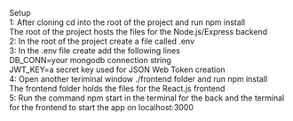 Setup  
1: After cloning cd into the root of the project and run npm install  
The root of the project hosts the files for the Node.js/Express backend  
2: In the root of the project create a file called .env  
3: In the .env file create add the following lines  
DB_CONN=your mongodb connection string  
JWT_KEY=a secret key used for JSON Web Token creation  
4: Open another teriminal window ./frontend folder and run npm install  
The frontend folder holds the files for the React.js frontend  
5: Run the command npm start in the terminal for the back and the terminal for the frontend to start the app on localhost:3000

 
